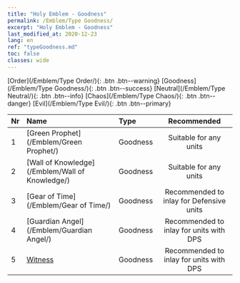 ```yaml
---
title: "Holy Emblem - Goodness"
permalink: /Emblem/Type Goodness/
excerpt: "Holy Emblem - Goodness"
last_modified_at: 2020-12-23
lang: en
ref: "typeGoodness.md"
toc: false
classes: wide
---
```


  [Order](/Emblem/Type Order/){: .btn .btn--warning}   [Goodness](/Emblem/Type Goodness/){: .btn .btn--success}   [Neutral](/Emblem/Type Neutral/){: .btn .btn--info}   [Chaos](/Emblem/Type Chaos/){: .btn .btn--danger}   [Evil](/Emblem/Type Evil/){: .btn .btn--primary} 

  |  Nr  |             Name            |    Type    |   Recommended   |
  |:-----|:----------------------------|:-----------|:---------------:|
  | 1 | [Green Prophet](/Emblem/Green Prophet/) | Goodness | Suitable for any units | 
  | 2 | [Wall of Knowledge](/Emblem/Wall of Knowledge/) | Goodness | Suitable for any units | 
  | 3 | [Gear of Time](/Emblem/Gear of Time/) | Goodness | Recommended to inlay for Defensive units | 
  | 4 | [Guardian Angel](/Emblem/Guardian Angel/) | Goodness | Recommended to inlay for units with DPS | 
  | 5 | [Witness](/Emblem/Witness/) | Goodness | Recommended to inlay for units with DPS | 
